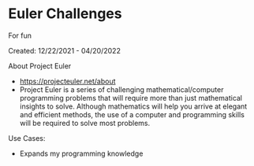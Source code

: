 # Euler Challenges
For fun

Created: 12/22/2021 - 04/20/2022

About Project Euler

 - https://projecteuler.net/about
 - Project Euler is a series of challenging mathematical/computer programming problems that will require more than just mathematical insights to solve. Although mathematics will help you arrive at elegant and efficient methods, the use of a computer and programming skills will be required to solve most problems.
 
 Use Cases:

 - Expands my programming knowledge
